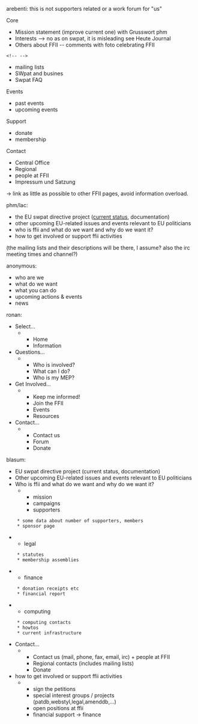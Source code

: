 arebenti: this is not supporters related or a work forum for \"us\"

Core

-   Mission statement (improve current one) with Grusswort phm
-   Interests \--\> no as on swpat, it is misleading see Heute Journal
-   Others about FFII \-- comments with foto celebrating FFII

```{=html}
<!-- -->
```
-   mailing lists
-   SWpat and busines
-   Swpat FAQ

Events

-   past events
-   upcoming events

Support

-   donate
-   membership

Contact

-   Central Office
-   Regional
-   people at FFII
-   Impressum und Satzung

-\> link as little as possible to other FFII pages, avoid information
overload.

phm/lac:

-   the EU swpat directive project ([current
    status](http://europa.eu.int/prelex/detail_dossier_real.cfm?CL=en&DosId=172020 "wikilink"),
    documentation)
-   other upcoming EU-related issues and events relevant to EU
    politicians
-   who is ffii and what do we want and why do we want it?
-   how to get involved or support ffii activities

(the mailing lists and their descriptions will be there, I assume? also
the irc meeting times and channel?)

anonymous:

-   who are we
-   what do we want
-   what you can do
-   upcoming actions & events
-   news

ronan:

-   Select\...
    -   -   Home
        -   Information
-   Questions\...
    -   -   Who is involved?
        -   What can I do?
        -   Who is my MEP?
-   Get Involved\...
    -   -   Keep me informed!
        -   Join the FFII
        -   Events
        -   Resources
-   Contact\...
    -   -   Contact us
        -   Forum
        -   Donate

blasum:

-   EU swpat directive project (current status, documentation)
-   Other upcoming EU-related issues and events relevant to EU
    politicians
-   Who is ffii and what do we want and why do we want it?
    -   -   mission
        -   campaigns
        -   supporters

`    * some data about number of supporters, members`\
`    * sponsor page`

-   -   legal

`    * statutes`\
`    * membership assemblies`

-   -   finance

`    * donation receipts etc`\
`    * financial report`

-   -   computing

`    * computing contacts`\
`    * howtos`\
`    * current infrastructure`

-   Contact\...
    -   -   Contact us (mail, phone, fax, email, irc) + people at FFII
        -   Regional contacts (includes mailing lists)
        -   Donate
-   how to get involved or support ffii activities
    -   -   sign the petitions
        -   special interest groups / projects
            (patdb,webstyl,legal,amenddb,\...)
        -   open positions at ffii
        -   financial support -\> finance

